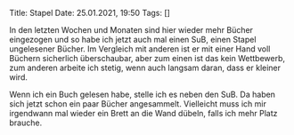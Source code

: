 Title: Stapel
Date: 25.01.2021, 19:50
Tags: []

In den letzten Wochen und Monaten sind hier wieder mehr Bücher eingezogen und so habe ich jetzt auch mal einen SuB, einen Stapel ungelesener Bücher. Im Vergleich mit anderen ist er mit einer Hand voll Büchern sicherlich überschaubar, aber zum einen ist das kein Wettbewerb, zum anderen arbeite ich stetig, wenn auch langsam daran, dass er kleiner wird.

Wenn ich ein Buch gelesen habe, stelle ich es neben den SuB. Da haben sich jetzt schon ein paar Bücher angesammelt. Vielleicht muss ich mir irgendwann mal wieder ein Brett an die Wand dübeln, falls ich mehr Platz brauche.
